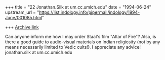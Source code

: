 +++
title = "22 Jonathan.Silk at um.cc.umich.edu"
date = "1994-06-24"
upstream_url = "https://list.indology.info/pipermail/indology/1994-June/001085.html"

+++
[Archive link](https://list.indology.info/pipermail/indology/1994-June/001085.html)

Can anyone inform me how I may order Staal's film
"Altar of Fire"?  Also, is there a good guide to
audio-visual materials on Indian religiosity
(not by any means necessarily limited to Vedic
cults!).
I appreciate any advice!
jonathan.silk at um.cc.umich.edu





